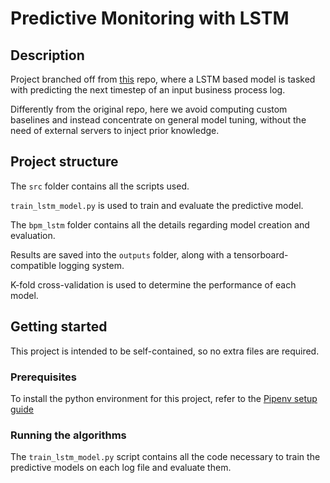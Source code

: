# Predictive Monitoring with LSTM

## Description
Project branched off from [this](https://github.com/HitLuca/Incremental_predictive_monitoring_of_Business_Processes_with_a_priori_knowledge) repo, where a LSTM based model is tasked with predicting the next timestep of an input business process log.

Differently from the original repo, here we avoid computing custom baselines and instead concentrate on general model tuning, without the need of external servers to inject prior knowledge.

## Project structure

The ```src``` folder contains all the scripts used.

```train_lstm_model.py``` is used to train and evaluate the predictive model.

The ```bpm_lstm``` folder contains all the details regarding model creation and evaluation.

Results are saved into the ```outputs``` folder, along with a tensorboard-compatible logging system.

K-fold cross-validation is used to determine the performance of each model.

## Getting started
This project is intended to be self-contained, so no extra files are required.

### Prerequisites
To install the python environment for this project, refer to the [Pipenv setup guide](https://pipenv.readthedocs.io/en/latest/basics/)

### Running the algorithms
The ```train_lstm_model.py``` script contains all the code necessary to train the predictive models on each log file and evaluate them.
